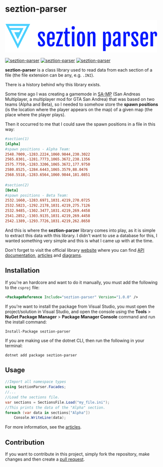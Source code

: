 # seztion-parser

[![seztion-parser-logo](https://raw.githubusercontent.com/MrDave1999/seztion-parser/main/docs/images/seztionparser-logo.png)](https://github.com/mrdave1999/seztion-parser)

[![seztion-parser](https://img.shields.io/badge/.NET%20Standard-2.0-red)](https://github.com/mrdave1999/seztion-parser)
[![seztion-parser](https://img.shields.io/badge/.NET%20Standard-2.1-green)](https://github.com/mrdave1999/seztion-parser)
[![seztion-parser](https://img.shields.io/badge/Class%20Library-Project-yellow)](https://github.com/mrdave1999/seztion-parser)


**seztion-parser** is a class library used to read data from each section of a file (the file extension can be any, e.g. `.INI`).

There is a history behind why this library exists.

Some time ago I was creating a gamemode in [SA-MP](https://www.sa-mp.com/) (San Andreas Multiplayer, a multiplayer mod for GTA San Andrea) that was based on two teams (Alpha and Beta), so I needed to somehow store the **spawn positions** (is the location where the player appears on the map) of a given map (the place where the player plays).

Then it occurred to me that I could save the spawn positions in a file in this way:
```ini
#section(1)
[Alpha]
#spawn positions - Alpha Team:
2548.7009,-1283.2224,1060.9844,230.3022
2565.8301,-1281.7773,1065.3672,238.1356
2575.7759,-1283.3206,1065.3672,177.9750
2580.8525,-1284.6443,1065.3579,88.0476
2568.5518,-1283.6564,1060.9844,181.0851

#section(2)
[Beta]
#spawn positions - Beta Team:
2532.1660,-1283.6971,1031.4219,270.0725
2532.5823,-1292.2178,1031.4219,275.7126
2532.9485,-1302.3477,1031.4219,269.4458
2541.2852,-1303.9135,1031.4219,269.4458
2542.1389,-1293.7726,1031.4219,262.8658
```
And this is where the **seztion-parzer** library comes into play, as it is simple to extract this data with this library. I didn't want to use a database for this, I wanted something very simple and this is what I came up with at the time.

Don't forget to visit the official library [website](https://mrdave1999.github.io/seztion-parser) where you can find [API documentation](https://mrdave1999.github.io/seztion-parser/api/SeztionParser.Exceptions.html), [articles](https://mrdave1999.github.io/seztion-parser/articles/getting_started.html) and [diagrams](https://mrdave1999.github.io/seztion-parser/diagrams/package_diagram.html).

## Installation

If you're an hardcore and want to do it manually, you must add the following to the `csproj` file:
```xml
<PackageReference Include="seztion-parser" Version="1.0.0" />
```
If you're want to install the package from Visual Studio, you must open the project/solution in Visual Studio, and open the console using the **Tools** > **NuGet Package Manager** > **Package Manager Console** command and run the install command:
```
Install-Package seztion-parser
```
If you are making use of the dotnet CLI, then run the following in your terminal:
```
dotnet add package seztion-parser
```

## Usage

```cs
//Import all namespace types
using SeztionParser.Facades;
//...
//Load the sections file.
var sections = SectionsFile.Load("my_file.ini");
//This prints the data of the "Alpha" section.
foreach (var data in sections["Alpha"])
    Console.WriteLine(data);
```
For more information, see the [articles](https://mrdave1999.github.io/seztion-parser/articles/getting_started.html).

## Contribution

If you want to contribute in this project, simply fork the repository, make changes and then create a [pull request](https://github.com/MrDave1999/seztion-parser/pulls).
